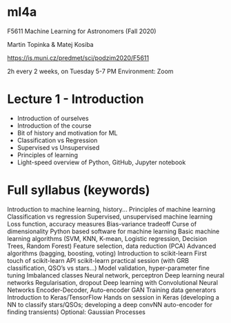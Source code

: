 # ml4a
F5611 Machine Learning for Astronomers (Fall 2020)

Martin Topinka &  Matej Kosiba

https://is.muni.cz/predmet/sci/podzim2020/F5611

2h every 2 weeks, on Tuesday 5-7 PM
Environment: Zoom

# Lecture 1 - Introduction
- Introduction of ourselves
- Introduction of the course
- Bit of history and motivation for ML
- Classification vs Regression
- Supervised vs Unsupervised
- Principles of learning
- Light-speed overview of Python, GitHub, Jupyter notebook

# Full syllabus (keywords)
Introduction to machine learning, history...
Principles of machine learning
Classification vs  regression
Supervised, unsupervised machine learning
Loss function, accuracy measures
Bias-variance tradeoff
Curse of dimensionality
Python based software for machine learning
Basic machine learning algorithms (SVM, KNN,  K-mean, Logistic regression, Decision Trees, Random Forest)
Feature selection, data reduction (PCA)
Advanced algorithms (bagging, boosting, voting)
Introduction to scikit-learn
First touch of scikit-learn API
scikit-learn practical session (with GRB classification, QSO’s vs stars…)
Model validation, hyper-parameter fine tuning
Imbalanced classes
Neural network, perceptron
Deep learning neural networks
Regularisation,  dropout
Deep learning with Convolutional Neural Networks
Encoder-Decoder, Auto-encoder
GAN
Training data generators
Introduction to Keras/TensorFlow
Hands on session in Keras (developing a NN to classify stars/QSOs; developing a deep convNN auto-encoder for finding transients)
Optional: Gaussian Processes
